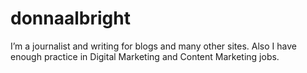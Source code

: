 # donnaalbright
I’m a journalist and writing for blogs and many other sites. Also I have enough practice in Digital Marketing and Content Marketing jobs.
